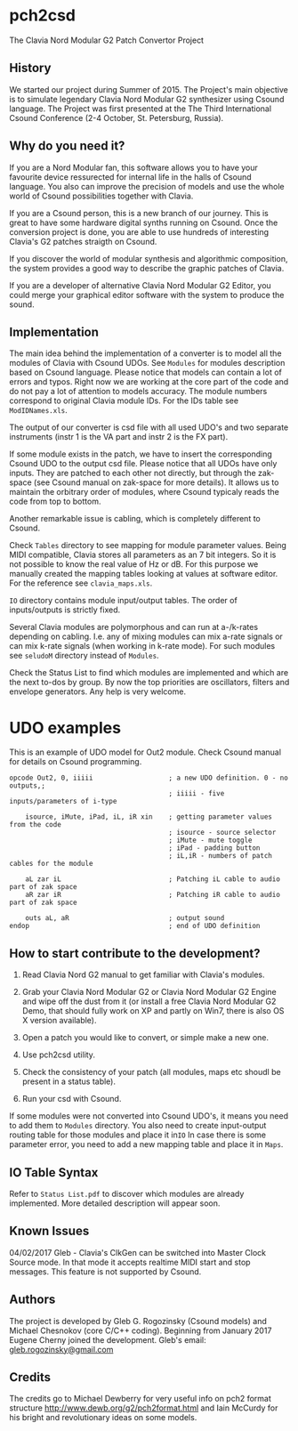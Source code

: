 # pch2csd

The Clavia Nord Modular G2 Patch Convertor Project

## History

We started our project during Summer of 2015. The Project's main objective is to
simulate legendary Clavia Nord Modular G2 synthesizer using Csound language. The
Project was first presented at the The Third International Csound Conference
(2-4 October, St. Petersburg, Russia).

## Why do you need it?

If you are a Nord Modular fan, this software allows you to have your favourite
device ressurected for internal life in the halls of Csound language. You also
can improve the precision of models and use the whole world of Csound
possibilities together with Clavia.

If you are a Csound person, this is a new branch of our journey. This is great
to have some hardware digital synths running on Csound. Once the conversion
project is done, you are able to use hundreds of interesting Clavia's G2 patches
straigth on Csound.

If you discover the world of modular synthesis and algorithmic composition, the
system provides a good way to describe the graphic patches of Clavia.

If you are a developer of alternative Clavia Nord Modular G2 Editor, you could
merge your graphical editor software with the system to produce the sound.

## Implementation

The main idea behind the implementation of a converter is to model all the
modules of Clavia with Csound UDOs. See `Modules` for modules description based
on Csound language. Please notice that models can contain a lot of errors and
typos. Right now we are working at the core part of the code and do not pay a
lot of attention to models accuracy. The module numbers correspond to original
Clavia module IDs. For the IDs table see `ModIDNames.xls`.

The output of our converter is csd file with all used UDO's and two separate
instruments (instr 1 is the VA part and instr 2 is the FX part).

If some module exists in the patch, we have to insert the corresponding Csound
UDO to the output csd file. Please notice that all UDOs have only inputs. They
are patched to each other not directly, but through the zak-space (see Csound
manual on zak-space for more details). It allows us to maintain the orbitrary
order of modules, where Csound typicaly reads the code from top to bottom.

Another remarkable issue is cabling, which is completely different to Csound.

Check `Tables` directory to see mapping for module parameter values. Being MIDI
compatible, Clavia stores all parameters as an 7 bit integers. So it is not
possible to know the real value of Hz or dB. For this purpose we manually
created the mapping tables looking at values at software editor. For the
reference see `clavia_maps.xls`.

`IO` directory contains module input/output tables. The order of inputs/outputs
is strictly fixed.

Several Clavia modules are polymorphous and can run at a-/k-rates depending on
cabling. I.e. any of mixing modules can mix a-rate signals or can mix k-rate
signals (when working in k-rate mode). For such modules see `seludoM` directory
instead of `Modules`.

Check the Status List to find which modules are implemented and which are the
next to-dos by group.   By now the top priorities are oscillators, filters and
envelope generators. Any help is very welcome.

# UDO examples

This is an example of UDO model for Out2 module. Check Csound manual for details
on Csound programming.

```csound-csd
opcode Out2, 0, iiiii                   ; a new UDO definition. 0 - no outputs,;
                                        ; iiiii - five inputs/parameters of i-type

    isource, iMute, iPad, iL, iR xin    ; getting parameter values from the code
                                        ; isource - source selector
                                        ; iMute - mute toggle
                                        ; iPad - padding button
                                        ; iL,iR - numbers of patch cables for the module
                                        
    aL zar iL                           ; Patching iL cable to audio part of zak space
    aR zar iR                           ; Patching iR cable to audio part of zak space
    
    outs aL, aR                         ; output sound
endop                                   ; end of UDO definition
```

## How to start contribute to the development?

1. Read Clavia Nord G2 manual to get familiar with Clavia's modules.

2. Grab your Clavia Nord Modular G2 or Clavia Nord Modular G2 Engine and wipe
off the dust from it (or install a free Clavia Nord Modular G2 Demo, that should
fully work on XP and partly on Win7, there is also OS X version available).

3. Open a patch you would like to convert, or simple make a new one.

4. Use pch2csd utility.

5. Check the consistency of your patch (all modules, maps etc shoudl be present
in a status table).

6. Run your csd with Csound.

If some modules were not converted into Csound UDO's, it means you need to add
them to `Modules` directory. You also need to create input-output routing table
for those modules and place it in`IO` In case there is some parameter error, you
need to add a new mapping table and place it in `Maps`.

## IO Table Syntax

Refer to `Status List.pdf` to discover which modules are already implemented. More
detailed description will appear soon.

## Known Issues

04/02/2017 Gleb - Clavia's ClkGen can be switched into Master Clock Source mode.
In that mode it accepts realtime MIDI start and stop messages. This feature is
not supported by Csound.

## Authors

The project is developed by Gleb G. Rogozinsky (Csound models) and Michael
Chesnokov (core C/C++ coding). Beginning from January 2017 Eugene Cherny joined
the development. Gleb's email: gleb.rogozinsky@gmail.com

## Credits

The credits go to Michael Dewberry for very useful info on pch2 format structure
http://www.dewb.org/g2/pch2format.html and Iain McCurdy for his bright and
revolutionary ideas on some models.
